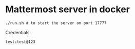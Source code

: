 # Mattermost server in docker

```
./run.sh # to start the server on port 17777
```

Credentials:
```
test:test@123
```
